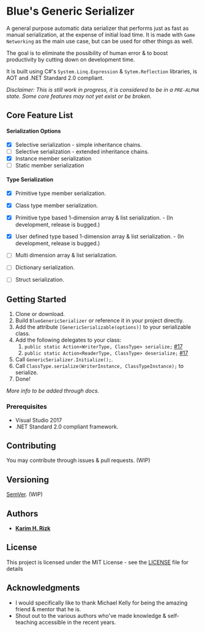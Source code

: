 # Blue's Generic Serializer

A general purpose automatic data serializer that performs just as fast as manual serialization, at the expense of initial load time.
It is made with `Game Networking` as the main use case, but can be used for other things as well.

The goal is to eliminate the possibility of human error & to boost productivity by cutting down on development time.

It is built using C#'s `System.Linq.Expression` & `Sytem.Reflection` libraries, is AOT and .NET Standard 2.0 compliant.

*Disclaimer: This is still work in progress, it is considered to be in a `PRE-ALPHA` state. Some core features may not yet exist or be broken.*

## Core Feature List

#### Serialization Options
- [x] Selective serialization - simple inheritance chains.
- [ ] Selective serialization - extended inheritance chains.
- [x] Instance member serialization
- [ ] Static member serialization

#### Type Serialization
- [x] Primitive type member serialization.
- [x] Class type member serialization.
- [x] Primitive type based 1-dimension array & list serialization. - (In development, release is bugged.)
- [x] User defined type based 1-dimension array & list serialization. - (In development, release is bugged.)
- [ ] Multi dimension array & list serialization.
- [ ] Dictionary serialization.
- [ ] Struct serialization.


## Getting Started

1. Clone or download.
2. Build `BlueGenericSerializer` or reference it in your project directly.
3. Add the attribute `[GenericSerializable(options)]` to your serializable class.
4. Add the following delegates to your class:
	1. `public static Action<WriterType, ClassType> serialize;` [#17](https://github.com/Reousa/BlueGenericSerializer/issues/17)
	2. `public static Action<ReaderType, ClassType> deserialize;` [#17](https://github.com/Reousa/BlueGenericSerializer/issues/17)
5. Call `GenericSerializer.Initialize();`.
6. Call `ClassType.serialize(WriterInstance, ClassTypeInstance);` to serialize.
7. Done!

*More info to be added through docs.*

### Prerequisites

* Visual Studio 2017
* .NET Standard 2.0 compliant framework.


## Contributing

You may contribute through issues & pull requests. (WIP)

## Versioning

[SemVer](http://semver.org/). (WIP)

## Authors

* **[Karim H. Rizk](https://github.com/Reousa)**

## License

This project is licensed under the MIT License - see the [LICENSE](LICENSE) file for details

## Acknowledgments

- I would specifically like to thank Michael Kelly for being the amazing friend & mentor that he is.
- Shout out to the various authors who've made knowledge & self-teaching accessible in the recent years.
